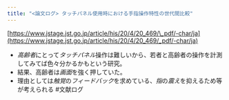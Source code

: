 ```yaml
---
title: "<論文ログ> タッチパネル使用時における手指操作特性の世代間比較"
---
```


[https://www.jstage.jst.go.jp/article/his/20/4/20_469/\_pdf/-char/ja](https://www.jstage.jst.go.jp/article/his/20/4/20_469/_pdf/-char/ja)

* *高齢者*にとって*タッチパネル*操作は難しいから、若者と高齢者の操作を計測してみてば色々分かるかもという研究。
* 結果、高齢者は*画面*を強く押していた。
* 理由としては*触覚*の*フィードバック*を求めている、*指*の*震え*を抑えるため等が考えられる
  \#文献ログ
